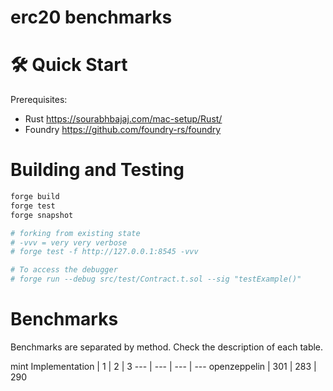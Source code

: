 # erc20 benchmarks

# 🛠 Quick Start
Prerequisites: 
- Rust https://sourabhbajaj.com/mac-setup/Rust/
- Foundry https://github.com/foundry-rs/foundry

# Building and Testing
```bash
forge build
forge test
forge snapshot

# forking from existing state
# -vvv = very very verbose
# forge test -f http://127.0.0.1:8545 -vvv

# To access the debugger
# forge run --debug src/test/Contract.t.sol --sig "testExample()"
```

# Benchmarks
Benchmarks are separated by method. Check the description of each table.

mint
Implementation | 1 | 2 | 3 
--- | --- | --- | --- 
openzeppelin | 301 | 283 | 290 